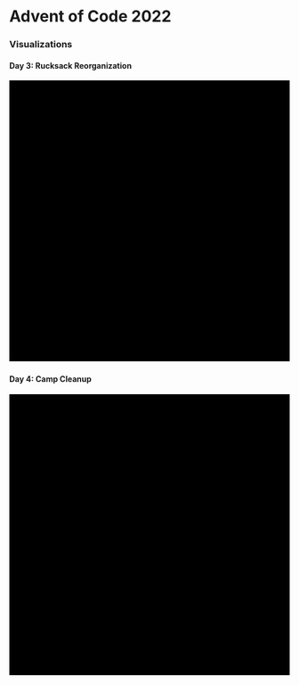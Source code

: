 # Advent of Code 2022

### Visualizations

#### Day 3: Rucksack Reorganization
![day 3 visualization](03-rucksack-reorganization/out.gif)

#### Day 4: Camp Cleanup
![day 4 visualization](04-camp-cleanup/out.gif)
